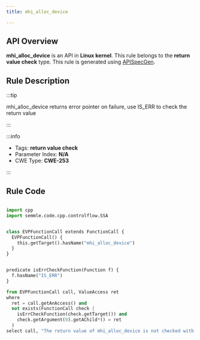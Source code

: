 ```yaml
---
title: mhi_alloc_device

---
```



## API Overview
**mhi_alloc_device** is an API in **Linux kernel**. This rule belongs to the **return value check** type. This rule is generated using [APISpecGen](../../tools/APISpecGen).
## Rule Description

:::tip

mhi_alloc_device returns error pointer on failure, use IS_ERR to check the return value

:::

:::info

- Tags: **return value check**
- Parameter Index: **N/A**
- CWE Type: **CWE-253**

:::

## Rule Code
```python

import cpp
import semmle.code.cpp.controlflow.SSA


class EVPFunctionCall extends FunctionCall {
  EVPFunctionCall() {
    this.getTarget().hasName("mhi_alloc_device")
  }
}


predicate isErrCheckFunction(Function f) {
  f.hasName("IS_ERR") 
}

from EVPFunctionCall call, ValueAccess ret
where
  ret = call.getAnAccess() and
  not exists(FunctionCall check |
    isErrCheckFunction(check.getTarget()) and
    check.getArgument(0).getAChild*() = ret
  )
select call, "The return value of mhi_alloc_device is not checked with IS_ERR."
    
```